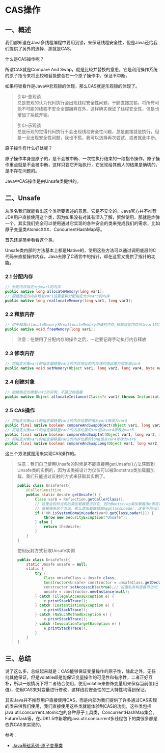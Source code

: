 # CAS操作

## 一、概述

我们都知道在Java多线程编程中要用到锁，来保证线程安全性，但是Java还给我们提供了另外的选择，那就是CAS。  

什么是CAS操作呢？  

所谓CAS就是Compare And Swap，就是比较并替换的意思，它是利用操作系统的原子指令来将比较和替换整合在一个原子操作中，保证不中断。  

如果将锁看作是Java中悲观锁的体现，那么CAS就是乐观锁的体现了。  
> 引申-悲观锁  
> 总是悲观的认为代码执行会出现线程安全性问题，干脆直接加锁，将所有可能不可能的线程不安全全部摒弃在外，这样确实保证了线程安全性，但是也增加了系统开销。

> 引申-乐观锁  
> 总是乐观的觉得代码执行不会出现线程安全性问题，总是直接就是执行，但是一旦出现安全性问题，我也不慌，我可以选择再次尝试，或者就此中断。

原子操作有什么好处呢？  

原子操作本身是原子的，是不会被中断、一次性执行结束的一段指令操作。原子操作重点就是不会被中断，这样只要它开始执行，它呈现给其他人的结果是确切的，是不存在问题的。  

Java中CAS操作是由Unsafe类提供的。  
## 二、Unsafe
从类名我们就能看出这个类所要表述的意思，它是不安全的。Java官方并不推荐JDK用户直接使用这个类，因为如果没有对其有深入了解，贸然使用，那就是炸弹一个，其实我们完全可以使用通过它实现的各种安全的类来完成我们的需求，比如原子变量类AtomicXXX、ConcurrentHashMap等。  

首先还是简单看看这个类。  

Unsafe类内部的方法基本上都是Native的，使用这些方法可以通过调用底层的C代码来直接操作内存。Java去除了C语言中的指针，却在这里又提供了指针的功能。  
### 2.1 分配内存
```java
// 分配内存指定大小var1的内存
public native long allocateMemory(long var1);
// 根据给定的内存地址var1设置重新分配指定大小var3的内存
public native long reallocateMemory(long var1, long var3);
```
### 2.2 释放内存
```java
// 用于释放allocateMemory和reallocateMemory申请的内存,释放指定内存地址var1的内存
public native void freeMemory(long var1);
```
> 注意：在使用了分配内存的操作之后，一定要记得手动执行内存释放
### 2.3 修改内存

```java
// 将指定对象var1的指定偏移量var2的内存地址的内存块的值设置为固定值var6
public native void setMemory(Object var1, long var2, long var4, byte var6);
```
### 2.4 创建对象
```java
// 创建指定的类型var1的实例，不通过构造器
public native Object allocateInstance(Class<?> var1) throws InstantiationException;
```
### 2.5 CAS操作
```java
// 将指定对象var1的指定偏移量var2的内存位置的值从var4修改为var5
public final native boolean compareAndSwapObject(Object var1, long var2, Object var4, Object var5);
// 将指定对象var1的指定偏移量var2的内存位置的int值从var4修改为var5
public final native boolean compareAndSwapInt(Object var1, long var2, int var4, int var5);
// 将指定对象var1的指定偏移量var2的内存位置的long值从var4修改为var6
public final native boolean compareAndSwapLong(Object var1, long var2, long var4, long var6);
```
这三个方法就是用来实现CAS操作的。
> 注意：我们自己使用Unsafe的时候是不能直接用getUnsafe()方法获取到Unsafe类的实例的，因为该类被设计为仅仅可以被Bootstrap类加载器加载，我们只能通过反射的方式来获取其实例了。
>
> ```java
> public class UnsafeTest{
>     @CallerSensitive
>     public static Unsafe getUnsafe() {
>         Class var0 = Reflection.getCallerClass();
>         // 这里会校验当前的类加载器是否存在，因为Bootstrap类加载器由c语言实现，所以这里是null,如果我们
>         // 直接使用这个方法，那么类加载器就是AppClassLoader，这里不为null,就会抛出异常。
>         if (!VM.isSystemDomainLoader(var0.getClassLoader())) {
>             throw new SecurityException("Unsafe");
>         } else {
>             return theUnsafe;
>         }
>     }
> }
> ```
>
> 使用反射方式获取Unsafe实例
>
> ```java
> public class UnsafeTest{
>     static Unsafe unsafe = null;
>     static {
>         try {
>             Class unsafeClass = Unsafe.class;
>             Constructor<Unsafe> constructor = unsafeClass.getDeclaredConstructor(null);
>             constructor.setAccessible(true);// 设置私有构造器可访问
>             unsafe = constructor.newInstance(null);
>         } catch (IllegalAccessException e) {
>             e.printStackTrace();
>         } catch (InstantiationException e) {
>             e.printStackTrace();
>         } catch (NoSuchMethodException e) {
>             e.printStackTrace();
>         } catch (InvocationTargetException e) {
>             e.printStackTrace();
>         }
>     }
> }
> ```

## 三、总结
说了这么多，总结起来就是：CAS能够保证变量操作的原子性，除此之外，无任何其他保证，但是volatile却是能保证变量操作的可见性和有序性，二者正好互补，所以一般情况下将二者结合使用，使用volatile来修饰变量用来保存当前值(旧值)，使用CAS来对变量进行修改，这样线程安全性的三大特性均得到保证。  

其实Java并不推荐用户直接使用CAS，而是内部为我们提供了许多通过CAS实现的类来供我们使用，我们直接使用这些类就能体验到CAS的功能，这些类包括java.util.concurrent.atomic包的各种原子工具类，ConcurrentHashMap集合，FutureTask等，在JDK1.5中新增的java.util.concurrent多线程包下的类很多都是依靠CAS来实现的。  

参考：
- [Java基础系列-原子变量类]()



​	
